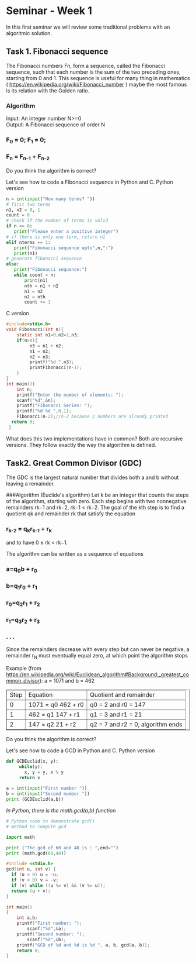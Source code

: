 # Seminar - Week 1
In this first seminar we will review some traditional problems with an algoritmic solution. 

## Task 1. Fibonacci sequence

The Fibonacci numbers Fn, form a sequence, called the Fibonacci sequence, such that each number is the sum of the two preceding ones, starting from 0 and 1.
This sequence is useful for many thing in mathematics (  https://en.wikipedia.org/wiki/Fibonacci_number ) maybe the most famous is its relation with the Golden ratio.

### Algorithm

Input: An integer number N>=0 <br>
Output: A Fibonacci sequence of order N

###  F<sub>0</sub> = 0;  F<sub>1</sub> = 0;
###  F<sub>n</sub> = F<sub>n-1</sub> + F<sub>n-2</sub>

Do you think the algorithm is correct?

Let's see how to code a Fibonacci sequence in Python and C.
Python version

```Python
n = int(input("How many terms? "))
# first two terms
n1, n2 = 0, 1
count = 0
# check if the number of terms is valid
if n <= 0:
   print("Please enter a positive integer")
# if there is only one term, return n1
elif nterms == 1:
   print("Fibonacci sequence upto",n,":")
   print(n1)
# generate fibonacci sequence
else:
   print("Fibonacci sequence:")
   while count < n:
       print(n1)
       nth = n1 + n2
       n1 = n2
       n2 = nth
       count += 1
```
C version
``` C
#include<stdio.h>    
void Fibonacci(int n){    
    static int n1=0,n2=1,n3;    
    if(n>0){    
         n3 = n1 + n2;    
         n1 = n2;    
         n2 = n3;    
         printf("%d ",n3);    
         printFibonacci(n-1);    
    }    
}    
int main(){    
    int n;    
    printf("Enter the number of elements: ");    
    scanf("%d",&n);    
    printf("Fibonacci Series: ");    
    printf("%d %d ",0,1);    
    Fibonacci(n-2);//n-2 because 2 numbers are already printed    
  return 0;  
 }    
```
What does this two implementations have in common? Both are recursive versions. They follow exactly the way the algorithm is defined. 


## Task2. Great Common Divisor (GDC)

The GDC is the largest natural number that divides both a and b without leaving a remainder.

###Algorithm (Euclide's algorithm)
Let k be an integer that counts the steps of the algorithm, starting with zero. Each step begins with two nonnegative remainders rk−1 and rk−2, rk−1 < rk−2. The goal of the kth step is to find a quotient qk and remainder rk that satisfy the equation
###  r<sub>k-2</sub> = q<sub>k</sub>r<sub>k-1</sub> + r<sub>k</sub> 
and to have 0 ≤ rk < rk−1.  <br>

The algorithm can be written as a sequence of equations
### a=q<sub>0</sub>b + r<sub>0</sub>
### b=q<sub>1</sub>r<sub>0</sub> + r<sub>1</sub>
### r<sub>0</sub>=q<sub>2</sub>r<sub>1</sub> + r<sub>2</sub>
### r<sub>1</sub>=q<sub>3</sub>r<sub>2</sub> + r<sub>3</sub>
### . . .

Since the remainders decrease with every step but can never be negative, a remainder r<sub>N</sub> must eventually equal zero, at which point the algorithm stops

Example   (from https://en.wikipedia.org/wiki/Euclidean_algorithm#Background:_greatest_common_divisor):
a = 1071 and b = 462
<table border = 1>
	<tr>
		<td>
			Step	
		</td>
		<td>
			Equation	
		</td>
		<td>
			Quotient and remainder
		</td>
	</tr>
	<tr>
		<td>
			0	
		</td>
		<td>
			1071 = q0 462 + r0	
		</td>
		<td>
			q0 = 2 and r0 = 147	
		</td>
	</tr>
	<tr>
		<td>
			1	
		</td>
		<td>
			462 = q1 147 + r1	
		</td>
		<td>
			q1 = 3 and r1 = 21	
		</td>
	</tr>
	<tr>
		<td>
			2	
		</td>
		<td>
			147 = q2 21 + r2
		</td>
		<td>
			q2 = 7 and r2 = 0; algorithm ends
		</td>
	</tr>
</table>

Do you think the algorithm is correct?

Let's see how to code a GCD in Python and C.
Python version


``` Python
def GCDEuclid(x, y):
     while(y):
       x, y = y, x % y
     return x
 
a = int(input("First number "))
b = int(input("Second number "))
print (GCDEuclid(a,b))

```
<i> In Python, there is the math.gcd(a,b) function </i>

``` Python
# Python code to demonstrate gcd()
# method to compute gcd

import math

print ("The gcd of 60 and 48 is : ",end="")
print (math.gcd(60,48))

```

``` C
#include <stdio.h>
gcd(int u, int v) {
  if (u < 0) u = -u;
  if (v < 0) v = -v;
  if (v) while ((u %= v) && (v %= u));
  return (u + v);
}

int main()
{
	int a,b;
 	printf("First number: ");    
    	scanf("%d",&a);    
	printf("Second number: ");    
    	scanf("%d",&b);    
	printf("GCD of %d and %d is %d ", a, b, gcd(a, b));
	return 0;
}


```
